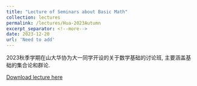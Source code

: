 ```yaml
---
title: "Lecture of Seminars about Basic Math"
collection: lectures
permalink: /lectures/Hua-2023Autumn
excerpt_separator: <!--more-->
date: 2023-12-20
url: 'Need to add'
---
```

2023秋季学期在山大华协为大一同学开设的关于数学基础的讨论班, 主要涵盖基础的集合论和群论.
<!--more-->

[Download lecture here](https://NicolasKeng.github.io/notes/2023autumn_Hua.pdf)

